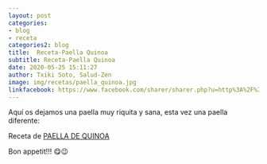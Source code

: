 ```yaml
---
layout: post
categories:
- blog
- receta
categories2: blog
title:  Receta-Paella Quinoa
subtitle: Receta-Paella Quinoa
date: 2020-05-25 15:11:27
author: Txiki Soto, Salud-Zen
image: img/recetas/paella_quinoa.jpg
linkfacebook: https://www.facebook.com/sharer/sharer.php?u=http%3A%2F%2Fwww.salud-zen.com%2Fblog%2Freceta%2F2020%2F05%2F25%2Freceta-paella.html&amp;src=sdkpreparse
---
```

Aquí os dejamos una paella muy riquita y sana, esta vez una paella diferente:

Receta de [PAELLA DE QUINOA][receta]  

 Bon appetit!!! 😋😉



[receta]: {{site.url}}{{site.baseurl}}/principal/2020/05/25/paella-quinoa.html
